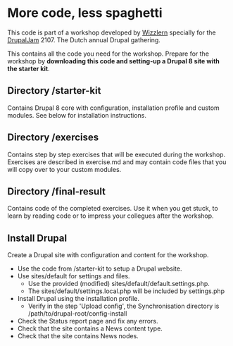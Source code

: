 # More code, less spaghetti

This code is part of a workshop developed by [Wizzlern](https://wizzlern.nl) specially for the [DrupalJam](https://drupaljam.nl) 2107. The Dutch annual Drupal gathering.

This contains all the code you need for the workshop. 
Prepare for the workshop by **downloading this code and setting-up a Drupal 8 site with the starter kit**.

## Directory /starter-kit

Contains Drupal 8 core with configuration, installation profile and custom modules. See below for installation instructions.

## Directory /exercises

Contains step by step exercises that will be executed during the workshop. Exercises are described in exercise.md and may contain code files that you will copy over to your custom modules.

## Directory /final-result

Contains code of the completed exercises. Use it when you get stuck, to learn by reading code or to impress your collegues after the workshop.

## Install Drupal
Create a Drupal site with configuration and content for the workshop.

- Use the code from /starter-kit to setup a Drupal website.
- Use sites/default for settings and files. 
  - Use the provided (modified) sites/default/default.settings.php.
  - The sites/default/settings.local.php will be included by settings.php
- Install Drupal using the installation profile.
  - Verify in the step 'Upload config', the Synchronisation directory is /path/to/drupal-root/config-install
- Check the Status report page and fix any errors.
- Check that the site contains a News content type.
- Check that the site contains News nodes.

